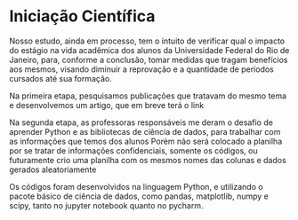 # Iniciação Científica

Nosso estudo, ainda em processo, tem o intuito de verificar qual o impacto do estágio na vida acadêmica dos alunos da Universidade Federal do Rio de Janeiro,
para, conforme a conclusão, tomar medidas que tragam benefícios aos mesmos, visando diminuir a reprovação e a quantidade de períodos cursados até sua formação.

Na primeira etapa, pesquisamos publicações que tratavam do mesmo tema e desenvolvemos um artigo, que em breve terá o link

Na segunda etapa, as professoras responsáveis me deram o desafio de aprender Python e as bibliotecas de ciência de dados, 
para trabalhar com as informações que temos dos alunos
Porém não será colocado a planilha por se tratar de informações confidenciais, somente os códigos, ou futuramente crio uma planilha com os mesmos nomes das colunas
e dados gerados aleatoriamente

Os códigos foram desenvolvidos na linguagem Python, e utilizando o pacote básico de ciência de dados, como pandas, matplotlib, numpy e scipy, 
tanto no jupyter notebook quanto no pycharm. 
